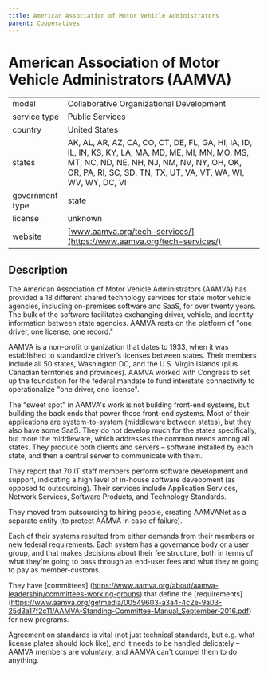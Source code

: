 ```yaml
---
title: American Association of Motor Vehicle Administrators
parent: Cooperatives
---
```


# American Association of Motor Vehicle Administrators (AAMVA)

|                   |                                          |
|:------------------|:-----------------------------------------|
| model             | Collaborative Organizational Development
| service type      | Public Services
| country           | United States
| states            | AK, AL, AR, AZ, CA, CO, CT, DE, FL, GA, HI, IA, ID, IL, IN, KS, KY, LA, MA, MD, ME, MI, MN, MO, MS, MT, NC, ND, NE, NH, NJ, NM, NV, NY, OH, OK, OR, PA, RI, SC, SD, TN, TX, UT, VA, VT, WA, WI, WV, WY, DC, VI
| government type   | state
| license           | unknown
| website           | [www.aamva.org/tech-services/](https://www.aamva.org/tech-services/)

## Description
The American Association of Motor Vehicle Administrators (AAMVA) has provided a 18 different shared technology services for state motor vehicle agencies, including on-premises software and SaaS, for over twenty years. The bulk of the software facilitates exchanging driver, vehicle, and identity information between state agencies. AAMVA rests on the platform of "one driver, one license, one record."

AAMVA is a non-profit organization that dates to 1933, when it was established to standardize driver’s licenses between states. Their members include all 50 states, Washington DC, and the U.S. Virgin Islands (plus Canadian territories and provinces). AAMVA worked with Congress to set up the foundation for the federal mandate to fund interstate connectivity to operationalize "one driver, one license".

The "sweet spot" in AAMVA's work is not building front-end systems, but building the back ends that power those front-end systems. Most of their applications are system-to-system (middleware between states), but they also have some SaaS. They do not develop much for the states specifically, but more the middleware, which addresses the common needs among all states. They produce both clients and servers – software installed by each state, and then a central server to communicate with them.

They report that 70 IT staff members perform software development and support, indicating a high level of in-house software deveopment (as opposed to outsourcing). Their services include Application Services, Network Services, Software Products, and Technology Standards. 

They moved from outsourcing to hiring people, creating AAMVANet as a separate entity (to protect AAMVA in case of failure). 

Each of their systems resulted from either demands from their members or new federal requirements. Each system has a governance body or a user group, and that makes decisions about their fee structure, both in terms of what they're going to pass through as end-user fees and what they're going to pay as member-customs.

They have [committees] (https://www.aamva.org/about/aamva-leadership/committees-working-groups) that define the [requirements] (https://www.aamva.org/getmedia/00549603-a3a4-4c2e-9a03-25d3a17f2c11/AAMVA-Standing-Committee-Manual_September-2016.pdf) for new programs.

Agreement on standards is vital (not just technical standards, but e.g. what license plates should look like), and it needs to be handled delicately – AAMVA members are voluntary, and AAMVA can't compel them to do anything.
